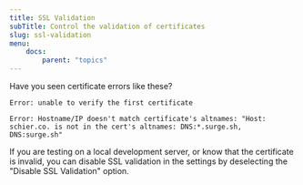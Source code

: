 ```yaml
---
title: SSL Validation
subTitle: Control the validation of certificates
slug: ssl-validation
menu:
    docs:
        parent: "topics"
---
```


Have you seen certificate errors like these?

```
Error: unable to verify the first certificate
```

```
Error: Hostname/IP doesn't match certificate's altnames: "Host: schier.co. is not in the cert's altnames: DNS:*.surge.sh, DNS:surge.sh"
```

If you are testing on a local development server, or know that the certificate is invalid, you can 
disable SSL validation in the settings by deselecting the "Disable SSL Validation" option.

